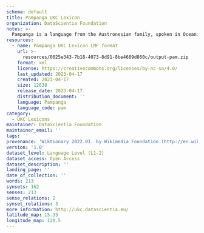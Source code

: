 ```yaml
---
schema: default
title: Pampanga UKC Lexicon
organization: DataScientia Foundation
notes: >-
  Pampanga is a language from the Austronesian family, spoken in Oceania. The UKC Lexicon of Pampanga is represented as a lexico-semantic network. It consists of words, word senses, synsets, as well as sense-level and synset-level relationships.
resources:
  - name: Pampanga UKC Lexicon LMF format
    url: >-
      resources/0025e343-7b18-4073-8d91-8be4609d860c/output-pam.zip
    format: xml
    license: https://creativecommons.org/licenses/by-nc-sa/4.0/
    last_updated: 2023-04-17
    created: 2023-04-17
    size: 12638
    release_date: 2023-04-17
    distribution_document: ''
    language: Pampanga
    language_code: pam
category:
  - UKC Lexicons
maintainer: DataScientia Foundation
maintainer_email: ''
tags: ''
provenance: 'Wiktionary 2022.01. by Wikimedia Foundation (http://en.wiktionary.org); CogNet 2.1 by Khuyagbaatar Batsuren, National University of Mongolia (http://cognet.ukc.disi.unitn.it); KinDiv: Kinship Diversity 1.0 by Temuulen Khishigsuren (http://ukc.disi.unitn.it/index.php/kinship/); MorphyNet 2.0 by Gábor Bella and Khuyagbaatar Batsuren (http://ukc.disi.unitn.it/index.php/morphynet/); Antonymy 1.0 by Gábor Bella (http://ukc.datascientia.eu); Princeton WordNet 2.1 by Princeton University (https://wordnet.princeton.edu)'
version: '1.0'
dataset_level: Language Level (L1-2)
dataset_access: Open Access
dataset_description: ''
landing_page: ''
date_of_collection: ''
words: 213
synsets: 162
senses: 213
sense_relations: 2
synset_relations: 3
more_information: http://ukc.datascientia.eu/
latitude_map: 15.33
longitude_map: 120.5
---
```

